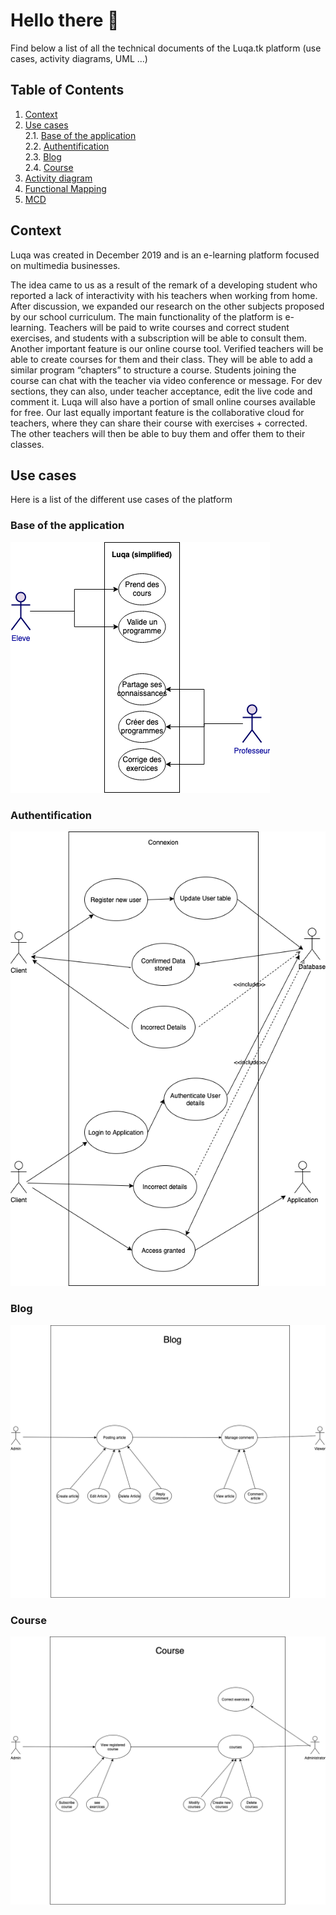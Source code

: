 # Hello there 👋
Find below a list of all the technical documents of the Luqa.tk platform (use cases, activity diagrams, UML ...)


## Table of Contents
1. [Context](#context)
2. [Use cases](#use-cases) <br>
2.1. [Base of the application](#base-of-the-application) <br>
2.2. [Authentification](#authentification) <br>
2.3. [Blog](#blog) <br>
2.4. [Course](#course) <br>
3. [Activity diagram](#activity-diagram)
4. [Functional Mapping](#functional-mapping)
5. [MCD](#mcd)

## Context
Luqa was created in December 2019 and is an e-learning platform focused on multimedia businesses.

The idea came to us as a result of the remark of a developing student who reported a lack of interactivity with his teachers when working from home. After discussion, we expanded our research on the other subjects proposed by our school curriculum.
The main functionality of the platform is e-learning. Teachers will be paid to write courses and correct student exercises, and students with a subscription will be able to consult them.
Another important feature is our online course tool. Verified teachers will be able to create courses for them and their class. They will be able to add a similar program “chapters” to structure a course. Students joining the course can chat with the teacher via video conference or message. For dev sections, they can also, under teacher acceptance, edit the live code and comment it.
Luqa will also have a portion of small online courses available for free.
Our last equally important feature is the collaborative cloud for teachers, where they can share their course with exercises + corrected. The other teachers will then be able to buy them and offer them to their classes.

## Use cases
Here is a list of the different use cases of the platform

### Base of the application
![Luqa's uses_cases-Base](https://raw.githubusercontent.com/LuqaEducation/docs/master/uses_cases-Base.png)

### Authentification
![Luqa's uses_cases-Authentification](https://raw.githubusercontent.com/LuqaEducation/docs/master/uses_cases-Authentification.png)

### Blog
![Luqa's uses_cases-Blog](https://raw.githubusercontent.com/LuqaEducation/docs/master/uses_cases-Blog.png)

### Course
![Luqa's uses_cases-Cours](https://raw.githubusercontent.com/LuqaEducation/docs/master/uses_cases-Cours.png)
